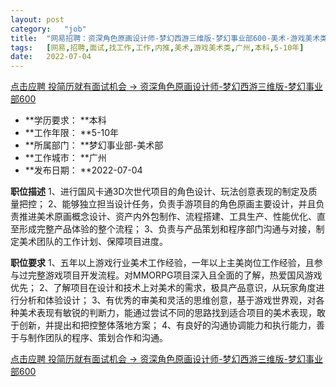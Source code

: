 ```yaml
---
layout:	post
category:	"job"
title:	"网易招聘：资深角色原画设计师-梦幻西游三维版-梦幻事业部600-美术-游戏美术类-广州本科5-10年"
tags:	[网易,招聘,面试,找工作,工作,内推,美术,游戏美术类,广州,本科,5-10年]
date:	2022-07-04
---
```


[点击应聘 投简历就有面试机会 -> 资深角色原画设计师-梦幻西游三维版-梦幻事业部600](http://mobile.bole.netease.com/bole/boleDetail?id=41016&employeeId=346f03c3cda5f04c&key=all)



- **学历要求： **本科
- **工作年限： **5-10年
- **所属部门： **梦幻事业部-美术部
- **工作城市： **广州
- **发布日期： **2022-07-04



**职位描述**
1、进行国风卡通3D次世代项目的角色设计、玩法创意表现的制定及质量把控；
2、能够独立担当设计任务，负责手游项目的角色原画主要设计，并且负责推进美术原画概念设计、资产内外包制作、流程搭建、工具生产、性能优化、直至形成完整产品体验的整个流程；
3、负责与产品策划和程序部门沟通与对接，制定美术团队的工作计划、保障项目进度。





**职位要求**
1、五年以上游戏行业美术工作经验，一年以上主美岗位工作经验，且参与过完整游戏项目开发流程。对MMORPG项目深入且全面的了解，热爱国风游戏优先；
2、了解项目在设计和技术上对美术的需求，极具产品意识，从玩家角度进行分析和体验设计；
3、有优秀的审美和灵活的思维创意，基于游戏世界观，对各种美术表现有敏锐的判断力，能通过尝试不同的思路找到适合项目的美术表现，敢于创新，并提出和把控整体落地方案；
4、有良好的沟通协调能力和执行能力，善于与制作团队的程序、策划合作和沟通。



[点击应聘 投简历就有面试机会 -> 资深角色原画设计师-梦幻西游三维版-梦幻事业部600](http://mobile.bole.netease.com/bole/boleDetail?id=41016&employeeId=346f03c3cda5f04c&key=all)